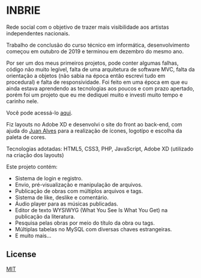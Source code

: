 # INBRIE
Rede social com o objetivo de trazer mais visibilidade aos artistas independentes nacionais.  
  
Trabalho de conclusão do curso técnico em informática, desenvolvimento começou em outubro de 2019 e terminou em dezembro do mesmo ano. 
  
Por ser um dos meus primeiros projetos, pode conter algumas falhas, código não muito legível, falta de uma arquitetura de software MVC, falta da orientação a objetos (não sabia na época então escrevi tudo em procedural) e falta de responsividade. Foi feito em uma época em que eu ainda estava aprendendo as tecnologias aos poucos e com prazo apertado, porém foi um projeto que eu me dediquei muito e investi muito tempo e carinho nele.
  
Você pode acessá-lo [aqui](http://inbrie.000webhostapp.com/).

Fiz layouts no Adobe XD e desenvolvi o site do front ao back-end, com ajuda do [Juan Alves](https://github.com/JuanAlves73) para a realização de ícones, logotípo e escolha da paleta de cores.  
  
Tecnologias adotadas: HTML5, CSS3, PHP, JavaScript, Adobe XD (utilizado na criação dos layouts)
  
Este projeto contém:
  - Sistema de login e registro.
  - Envio, pré-visualização e manipulação de arquivos.
  - Publicação de obras com múltiplos arquivos e tags.
  - Sistema de like, deslike e comentário.
  - Áudio player para as músicas publicadas.
  - Editor de texto WYSIWYG (What You See Is What You Get) na publicação da literatura.
  - Pesquisa pelas obras por meio do título da obra ou tags.
  - Múltiplas tabelas no MySQL com diversas chaves estrangeiras.
  - E muito mais...
  
## License
[MIT](https://choosealicense.com/licenses/mit/)
